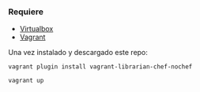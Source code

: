 ### Requiere

* [Virtualbox](https://www.virtualbox.org/wiki/Downloads)
* [Vagrant](https://www.vagrantup.com/downloads.html)

Una vez instalado y descargado este repo:

`vagrant plugin install vagrant-librarian-chef-nochef`

`vagrant up`